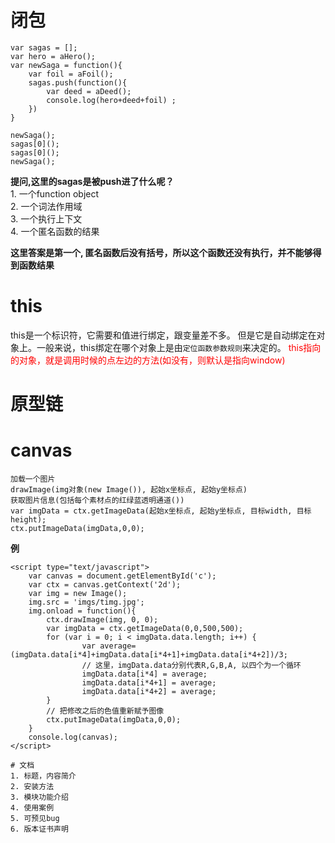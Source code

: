 # 闭包  
	var sagas = [];  
	var hero = aHero();  
	var newSaga = function(){  
	 	var foil = aFoil();  
	 	sagas.push(function(){  
	 		var deed = aDeed();  
	 		console.log(hero+deed+foil)	;  
 		})  
	}  
  
	newSaga();  
	sagas[0]();  
	sagas[0]();  
	newSaga();  
  
**提问,这里的sagas是被push进了什么呢？**  
	1. 一个function object      
	2. 一个词法作用域 	  
	3. 一个执行上下文	  
	4. 一个匿名函数的结果  
  
**这里答案是第一个, 匿名函数后没有括号，所以这个函数还没有执行，并不能够得到函数结果**  
  
# this  
this是一个标识符，它需要和值进行绑定，跟变量差不多。 但是它是自动绑定在对象上。一般来说，this绑定在哪个对象上是由`定位函数参数规则`来决定的。
	<font color="#ff0000">this指向的对象，就是调用时候的点左边的方法(如没有，则默认是指向window)</font>  

# 原型链

# canvas
	加载一个图片
	drawImage(img对象(new Image()), 起始x坐标点, 起始y坐标点)
	获取图片信息(包括每个素材点的红绿蓝透明通道())
	var imgData = ctx.getImageData(起始x坐标点, 起始y坐标点, 目标width, 目标height);
	ctx.putImageData(imgData,0,0);
**例**  

    <script type="text/javascript">  
		var canvas = document.getElementById('c');  
		var ctx = canvas.getContext('2d');  
		var img = new Image();  
		img.src = 'imgs/timg.jpg';  
		img.onload = function(){  
			ctx.drawImage(img, 0, 0);  
			var imgData = ctx.getImageData(0,0,500,500);
			for (var i = 0; i < imgData.data.length; i++) {
					var average=(imgData.data[i*4]+imgData.data[i*4+1]+imgData.data[i*4+2])/3;
					// 这里，imgData.data分别代表R,G,B,A, 以四个为一个循环
					imgData.data[i*4] = average;
					imgData.data[i*4+1] = average;
					imgData.data[i*4+2] = average;
			}  
			// 把修改之后的色值重新赋予图像
			ctx.putImageData(imgData,0,0);  
		}  
		console.log(canvas);  
	</script>  

	# 文档	
	1. 标题，内容简介	
	2. 安装方法		
	3. 模块功能介绍
	4. 使用案例
	5. 可预见bug	
	6. 版本证书声明